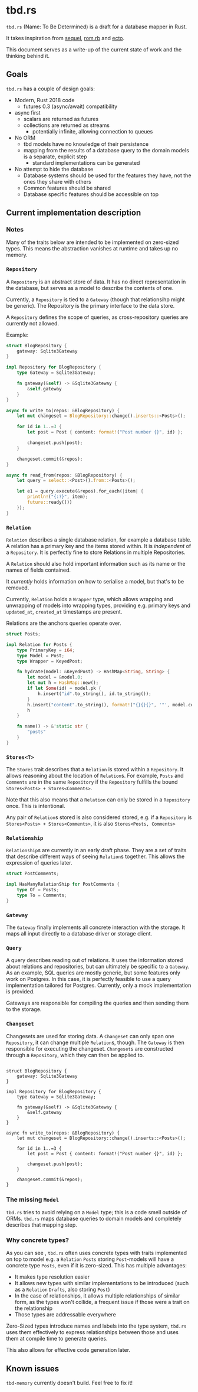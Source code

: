 # tbd.rs

`tbd.rs` (Name: To Be Determined) is a draft for a database mapper in Rust.

It takes inspiration from [sequel](https://sequel.jeremyevans.net/), [rom.rb](https://rom-rb.org) and [ecto](https://hexdocs.pm/ecto/Ecto.html).

This document serves as a write-up of the current state of work and the thinking behind it.

## Goals

`tbd.rs` has a couple of design goals:

* Modern, Rust 2018 code
    * futures 0.3 (async/await) compatibility
* async first
    * scalars are returned as futures
    * collections are returned as streams
        * potentially infinite, allowing connection to queues
* No ORM
    * tbd models have no knowledge of their persistence
    * mapping from the results of a database query to the
      domain models is a separate, explicit step
        *  standard implementations can be generated
* No attempt to hide the database
    * Database systems should be used for the features they have, not the ones they share with others
    * Common features should be shared
    * Database specific features should be accessible on top

## Current implementation description

### Notes

Many of the traits below are intended to be implemented on zero-sized types. This means the abstraction vanishes at runtime and takes up no memory.


### `Repository`

A `Repository` is an abstract store of data. It has no direct representation in the database, but serves as a model to describe the contents of one.

Currently, a `Repository` is tied to a `Gateway` (though that relationsihp might be generic). The Repository is the primary interface to the data store.

A `Repository` defines the scope of queries, as cross-repository queries are currently not allowed.

Example:

```rust
struct BlogRepository {
    gateway: Sqlite3Gateway
}

impl Repository for BlogRepository {
    type Gateway = Sqlite3Gateway;

    fn gateway(&self) -> &Sqlite3Gateway {
        &self.gateway
    }
}

async fn write_to(repos: &BlogRepository) {
    let mut changeset = BlogRepository::change().inserts::<Posts>();

    for id in 1..=3 {
        let post = Post { content: format!("Post number {}", id) };

        changeset.push(post);
    }

    changeset.commit(&repos);
}

async fn read_from(repos: &BlogRepository) {
    let query = select::<Post>().from::<Posts>();

    let e1 = query.execute(&repos).for_each(|item| {
        println!("{:?}", item);
        future::ready(())
    });
}
```

### `Relation`

`Relation` describes a single database relation, for example a database table. A relation has a primary key and the items stored within. It is _independent_ of a `Repository`. It is perfectly fine to store Relations in multiple Repositories.

A `Relation` should also hold important information such as its name or the names of fields contained.

It _currently_ holds information on how to serialise a model, but that's to be removed.

Currently, `Relation` holds a `Wrapper` type, which allows wrapping and unwrapping of models into wrapping types, providing e.g. primary keys and `updated_at`, `created_at` timestamps are present.

Relations are the anchors queries operate over.

```rust
struct Posts;

impl Relation for Posts {
    type PrimaryKey = i64;
    type Model = Post;
    type Wrapper = KeyedPost;

    fn hydrate(model: &KeyedPost) -> HashMap<String, String> {
        let model = &model.0;
        let mut h = HashMap::new();
        if let Some(id) = model.pk {
            h.insert("id".to_string(), id.to_string());
        }
        h.insert("content".to_string(), format!("{}{}{}", '"', model.content.to_string(), '"'));
        h
    }

    fn name() -> &'static str {
        "posts"
    }
}
```

### `Stores<T>`

The `Stores` trait describes that a `Relation` is stored within a `Repository`. It allows reasoning about the location of `Relation`s. For example, `Posts` and `Comments` are in the same `Repository` if the `Repository` fulfills the bound `Stores<Posts> + Stores<Comments>`.

Note that this also means that a `Relation` can only be stored in a `Repository` once. This is intentional.

Any pair of `Relation`s stored is also considered stored, e.g. if a `Repository` is `Stores<Posts> + Stores<Comments>`, it is also `Stores<Posts, Comments>`

### `Relationship`

`Relationship`s are currently in an early draft phase. They are a set of traits that describe different ways of seeing `Relation`s together. This allows the expression of queries later.

```rust
struct PostComments;

impl HasManyRelationShip for PostComments {
    type Of = Posts;
    type To = Comments;
}
```

### `Gateway`

The `Gateway` finally implements all concrete interaction with the storage. It maps all input directly to a database driver or storage client.

### `Query`

A query describes reading out of relations. It uses the information stored about relations and repositories, but can ultimately be specific to a `Gateway`. As an example, SQL queries are mostly generic, but some features only work on Postgres. In this case, it is perfectly feasible to use a query implementation tailored for Postgres. Currently, only a mock implementation is provided.

Gateways are responsible for compiling the queries and then sending them to the storage.

### `Changeset`

Changesets are used for storing data. A `Changeset` can only span one `Repository`, it can change multiple `Relation`s, though. The `Gateway` is then responsible for executing the changeset. `Changeset`s are constructed through a `Repository`, which they can then be applied to.

```

struct BlogRepository {
    gateway: Sqlite3Gateway
}

impl Repository for BlogRepository {
    type Gateway = Sqlite3Gateway;

    fn gateway(&self) -> &Sqlite3Gateway {
        &self.gateway
    }
}

async fn write_to(repos: &BlogRepository) {
    let mut changeset = BlogRepository::change().inserts::<Posts>();

    for id in 1..=3 {
        let post = Post { content: format!("Post number {}", id) };

        changeset.push(post);
    }

    changeset.commit(&repos);
}
```

### The missing `Model`

`tbd.rs` tries to avoid relying on a `Model` type; this is a code smell outside of ORMs. `tbd.rs` maps database queries to domain models and completely describes that mapping step.

### Why concrete types?

As you can see , `tbd.rs` often uses concrete types with traits implemented on top to model e.g. a `Relation` `Posts` storing `Post`-models will have a concrete type `Posts`, even if it is zero-sized. This has multiple advantages:

* It makes type resolution easier
* It allows new types with similar implementations to be introduced (such as a `Relation` `Drafts`, also storing `Post`)
* In the case of relationships, it allows multiple relationships of similar form, as the types won't collide, a frequent issue if those were a trait on the relationship
* Those types are addressable everywhere

Zero-Sized types introduce names and labels into the type system, `tbd.rs` uses them effectively to express relationships between those and uses them at compile time to generate queries.

This also allows for effective code generation later.

## Known issues

`tbd-memory` currently doesn't build. Feel free to fix it!
